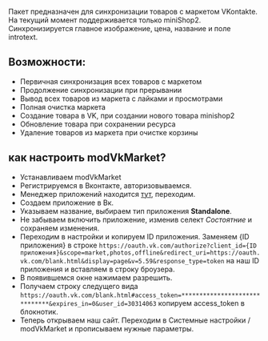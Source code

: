 Пакет предназначен для синхронизации товаров с маркетом VKontakte.
На текущий момент поддерживается только miniShop2.
Синхронизируется главное изображение, цена, название и поле introtext.

## Возможности:

* Первичная синхронизация всех товаров с маркетом
* Продолжение синхронизации при прерывании
* Вывод всех товаров из маркета с лайками и просмотрами
* Полная очистка маркета
* Создание товара в VK, при создании нового товара minishop2
* Обновление товара при сохранении ресурса
* Удаление товаров из маркета при очистке корзины

## как настроить modVkMarket?

* Устанавливаем modVkMarket
* Регистрируемся в Вконтакте, авторизовываемся.
* Менеджер приложений находится [тут][1], переходим.
* Создаем приложение в Вк.
* Указываем название, выбираем тип приложения **Standalone**.
* Не забываем включить приложение, изменив селект *Состоятние* и сохраняем изменения.
* Переходим в настройки и копируем ID приложения. Заменяем {ID приложения} в строке ```https://oauth.vk.com/authorize?client_id={ID приложения}&scope=market,photos,offline&redirect_uri=https://oauth.vk.com/blank.html&display=page&v=5.59&response_type=token``` на наш ID приложения и вставляем в строку броузера.
* В появившемся окне нажимаем разрешить.
* Получаем строку следущего вида ```https://oauth.vk.com/blank.html#access_token=******************************&expires_in=0&user_id=30314063``` копируем access_token в блокнотик.
* Теперь открываем наш сайт. Переходим в Системные настройки / modVkMarket и прописываем нужные параметры.

[1]: https://vk.com/apps?act=manage
[2]: https://modx.pro/components/7922-modvkmarket-1-0-0-beta/
